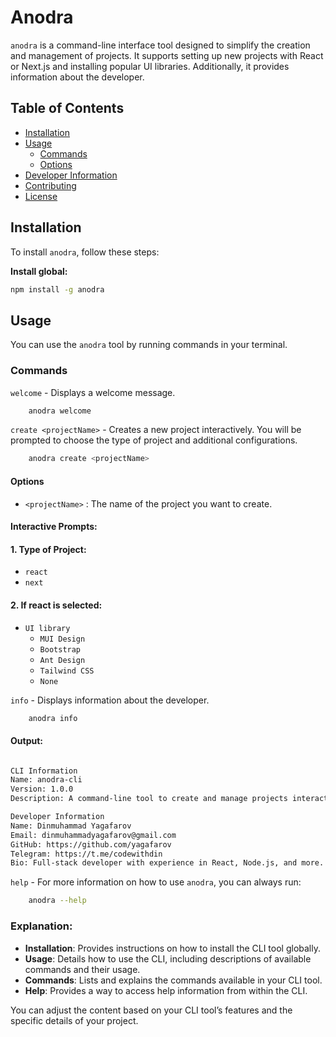 # Anodra

`anodra` is a command-line interface tool designed to simplify the creation and management of projects. It supports setting up new projects with React or Next.js and installing popular UI libraries. Additionally, it provides information about the developer.

## Table of Contents

- [Installation](#installation)
- [Usage](#usage)
  - [Commands](#commands)
  - [Options](#options)
- [Developer Information](#developer-information)
- [Contributing](#contributing)
- [License](#license)

## Installation

To install `anodra`, follow these steps:

**Install global:**
   ```sh
   npm install -g anodra 
   ```

## Usage

You can use the `anodra` tool by running commands in your terminal.

### Commands

`welcome` - Displays a welcome message.

```sh
    anodra welcome
```
`create <projectName>` - Creates a new project interactively. You will be prompted to choose the type of project and additional configurations.

```sh
    anodra create <projectName>
```

#### Options

- `<projectName>` : The name of the project you want to create.

#### Interactive Prompts:
#### 1. Type of Project:
 - `react`
 - `next`

#### 2. If react is selected:
 - `UI library`
    - `MUI Design`
    - `Bootstrap`
    - `Ant Design`
    - `Tailwind CSS`
    - `None`

`info` - Displays information about the developer.

```sh
    anodra info
```

#### Output:
```sh

CLI Information
Name: anodra-cli
Version: 1.0.0
Description: A command-line tool to create and manage projects interactively.

Developer Information
Name: Dinmuhammad Yagafarov
Email: dinmuhammadyagafarov@gmail.com
GitHub: https://github.com/yagafarov
Telegram: https://t.me/codewithdin
Bio: Full-stack developer with experience in React, Node.js, and more.

```

`help` - For more information on how to use `anodra`, you can always run:

```sh
    anodra --help
```


### Explanation:

- **Installation**: Provides instructions on how to install the CLI tool globally.
- **Usage**: Details how to use the CLI, including descriptions of available commands and their usage.
- **Commands**: Lists and explains the commands available in your CLI tool.
- **Help**: Provides a way to access help information from within the CLI.

You can adjust the content based on your CLI tool’s features and the specific details of your project.


